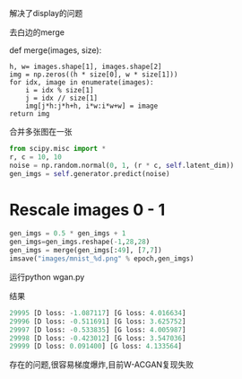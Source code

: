 解决了display的问题

去白边的merge

def merge(images, size):

	h, w= images.shape[1], images.shape[2]
	img = np.zeros((h * size[0], w * size[1]))
	for idx, image in enumerate(images):
		i = idx % size[1]
		j = idx // size[1]
		img[j*h:j*h+h, i*w:i*w+w] = image
	return img
	
合并多张图在一张
```python
from scipy.misc import *	
r, c = 10, 10
noise = np.random.normal(0, 1, (r * c, self.latent_dim))
gen_imgs = self.generator.predict(noise)
```

# Rescale images 0 - 1
```python
gen_imgs = 0.5 * gen_imgs + 1
gen_imgs=gen_imgs.reshape(-1,28,28)
gen_imgs = merge(gen_imgs[:49], [7,7])
imsave("images/mnist_%d.png" % epoch,gen_imgs)
```
运行python wgan.py

结果
```python
29995 [D loss: -1.087117] [G loss: 4.016634]
29996 [D loss: -0.511691] [G loss: 3.625752]
29997 [D loss: -0.533835] [G loss: 4.005987]
29998 [D loss: -0.423012] [G loss: 3.547036]
29999 [D loss: 0.091400] [G loss: 4.133564]
```
存在的问题,很容易梯度爆炸,目前W-ACGAN复现失败
